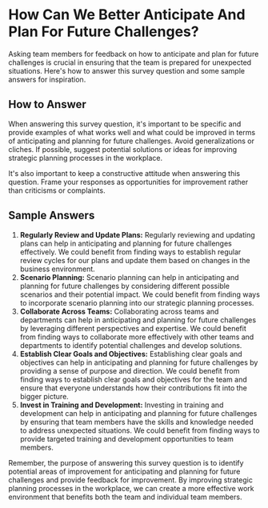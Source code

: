 How Can We Better Anticipate And Plan For Future Challenges?
===================================================================================

Asking team members for feedback on how to anticipate and plan for future challenges is crucial in ensuring that the team is prepared for unexpected situations. Here's how to answer this survey question and some sample answers for inspiration.

How to Answer
-------------

When answering this survey question, it's important to be specific and provide examples of what works well and what could be improved in terms of anticipating and planning for future challenges. Avoid generalizations or cliches. If possible, suggest potential solutions or ideas for improving strategic planning processes in the workplace.

It's also important to keep a constructive attitude when answering this question. Frame your responses as opportunities for improvement rather than criticisms or complaints.

Sample Answers
--------------

1. **Regularly Review and Update Plans:** Regularly reviewing and updating plans can help in anticipating and planning for future challenges effectively. We could benefit from finding ways to establish regular review cycles for our plans and update them based on changes in the business environment.
2. **Scenario Planning:** Scenario planning can help in anticipating and planning for future challenges by considering different possible scenarios and their potential impact. We could benefit from finding ways to incorporate scenario planning into our strategic planning processes.
3. **Collaborate Across Teams:** Collaborating across teams and departments can help in anticipating and planning for future challenges by leveraging different perspectives and expertise. We could benefit from finding ways to collaborate more effectively with other teams and departments to identify potential challenges and develop solutions.
4. **Establish Clear Goals and Objectives:** Establishing clear goals and objectives can help in anticipating and planning for future challenges by providing a sense of purpose and direction. We could benefit from finding ways to establish clear goals and objectives for the team and ensure that everyone understands how their contributions fit into the bigger picture.
5. **Invest in Training and Development:** Investing in training and development can help in anticipating and planning for future challenges by ensuring that team members have the skills and knowledge needed to address unexpected situations. We could benefit from finding ways to provide targeted training and development opportunities to team members.

Remember, the purpose of answering this survey question is to identify potential areas of improvement for anticipating and planning for future challenges and provide feedback for improvement. By improving strategic planning processes in the workplace, we can create a more effective work environment that benefits both the team and individual team members.
